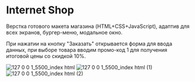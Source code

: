 # Internet Shop

Верстка готового макета магазина (HTML+CSS+JavaScript), адаптив для всех экранов, бургер-меню, модальное окно.

При нажатии на кнопку "Заказать" открывается форма для ввода данных, при выборе товара вводим промо-код 1 для получения итоговой цены со скидкой 10%.

![127 0 0 1_5500_index html](https://github.com/VikkiRed/GoodGreen/assets/117095910/582795e5-f78a-4db9-b412-55d4129c0d8f)
![127 0 0 1_5500_index html (1)](https://github.com/VikkiRed/GoodGreen/assets/117095910/e14052a5-ffc3-48bf-881a-5469827451fd)
![127 0 0 1_5500_index html (2)](https://github.com/VikkiRed/GoodGreen/assets/117095910/7a41295a-2a57-46fc-88e7-94928feafda5)
